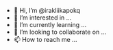 - 👋 Hi, I’m @irakliikapokq
- 👀 I’m interested in ...
- 🌱 I’m currently learning ...
- 💞️ I’m looking to collaborate on ...
- 📫 How to reach me ...

<!---
irakliikapokq/irakliikapokq is a ✨ special ✨ repository because its `README.md` (this file) appears on your GitHub profile.
You can click the Preview link to take a look at your changes.
--->
